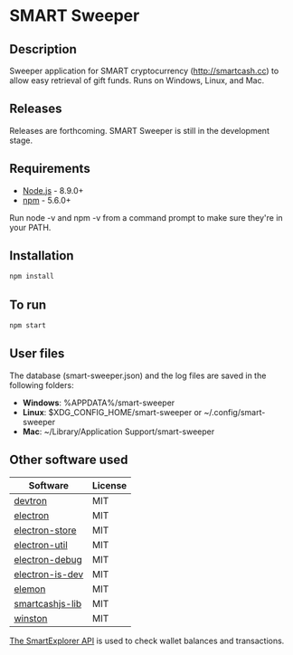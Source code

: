 SMART Sweeper
=============

Description
---------------
Sweeper application for SMART cryptocurrency (http://smartcash.cc) to allow easy retrieval of gift funds. Runs on Windows, Linux, and Mac.

Releases
---------------
Releases are forthcoming. SMART Sweeper is still in the development stage.

Requirements
---------------
* [Node.js](http://nodejs.org) - 8.9.0+
* [npm](http://npmjs.com) - 5.6.0+

Run node -v and npm -v from a command prompt to make sure they're in your PATH.

Installation
---------------
``` bash
npm install
```

To run
---------------
``` bash
npm start
```

User files
---------------
The database (smart-sweeper.json) and the log files are saved in the following folders:

* **Windows**: %APPDATA%/smart-sweeper
* **Linux**: $XDG_CONFIG_HOME/smart-sweeper or ~/.config/smart-sweeper
* **Mac**: ~/Library/Application Support/smart-sweeper

Other software used
-------------------
Software | License
-------- | --------
[devtron](https://github.com/electron/devtron) | MIT
[electron](https://github.com/electron/electron) | MIT
[electron-store](https://github.com/sindresorhus/electron-store) | MIT
[electron-util](https://github.com/sindresorhus/electron-util) | MIT
[electron-debug](https://github.com/sindresorhus/electron-debug) | MIT
[electron-is-dev](https://github.com/sindresorhus/electron-is-dev) | MIT
[elemon](https://github.com/manidlou/elemon) | MIT
[smartcashjs-lib](https://github.com/SmartCash/SmartCashjs-lib) | MIT
[winston](https://github.com/winstonjs/winston) | MIT

[The SmartExplorer API](http://explorer3.smartcash.cc) is used to check wallet balances and transactions.